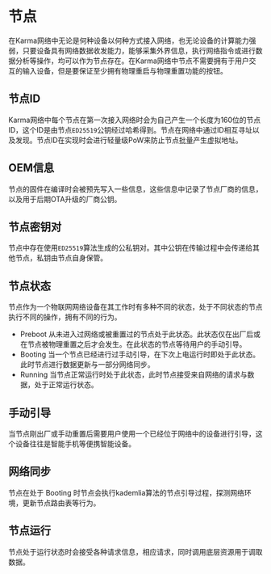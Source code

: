 # 节点
在Karma网络中无论是何种设备以何种方式接入网络，也无论设备的计算能力强弱，只要设备具有网络数据收发能力，能够采集外界信息，执行网络指令或进行数据分析等操作，均可以作为节点存在。在Karma网络中节点不需要拥有于用户交互的输入设备，但是要保证至少拥有物理重启与物理重置功能的按钮。

## 节点ID
Karma网络中每个节点在第一次接入网络时会为自己产生一个长度为160位的节点ID，这个ID是由节点`ED25519`公钥经过哈希得到。节点在网络中通过ID相互寻址以及发现。节点ID在实现时会进行轻量级PoW来防止节点批量产生虚拟地址。

## OEM信息
节点的固件在编译时会被预先写入一些信息，这些信息中记录了节点厂商的信息，以及用于后期OTA升级的厂商公钥。

## 节点密钥对
节点中存在使用`ED25519`算法生成的公私钥对。其中公钥在传输过程中会传递给其他节点，私钥由节点自身保管。

## 节点状态
节点作为一个物联网网络设备在其工作时有多种不同的状态，处于不同状态的节点执行不同的操作，拥有不同的行为。
- Preboot 从未进入过网络或被重置过的节点处于此状态。此状态仅在出厂后或在节点被物理重置之后才会发生。在此状态的节点等待用户的手动引导。
- Booting 当一个节点已经进行过手动引导，在下次上电运行时即处于此状态。此时节点进行数据更新与一部分网络同步。
- Running 当节点正常运行时处于此状态，此时节点接受来自网络的请求与数据，处于正常运行状态。

## 手动引导
当节点刚出厂或手动重置后需要用户使用一个已经位于网络中的设备进行引导，这个设备往往是智能手机等便携智能设备。

## 网络同步
节点在处于 Booting 时节点会执行kademlia算法的节点引导过程，探测网络环境，更新节点路由表等行为。

## 节点运行
节点处于运行状态时会接受各种请求信息，相应请求，同时调用底层资源用于调取数据。
